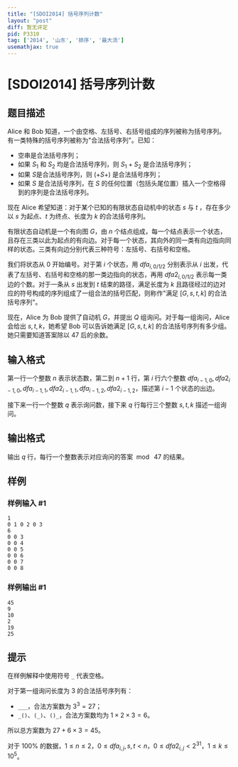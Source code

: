 ```yaml
---
title: "[SDOI2014] 括号序列计数"
layout: "post"
diff: 暂无评定
pid: P3310
tag: ['2014', '山东', '排序', '最大流']
usemathjax: true
---
```


# [SDOI2014] 括号序列计数
## 题目描述

Alice 和 Bob 知道，一个由空格、左括号、右括号组成的序列被称为括号序列。有一类特殊的括号序列被称为"合法括号序列"。已知：

- 空串是合法括号序列；
- 如果 $S_1$ 和 $S_2$ 均是合法括号序列，则 $S_1+S_2$ 是合法括号序列；
- 如果 $S$是合法括号序列，则 $(+S+)$ 是合法括号序列；
- 如果 $S$ 是合法括号序列，在 $S$ 的任何位置（包括头尾位置）插入一个空格得到的序列是合法括号序列。

现在 Alice 希望知道：对于某个已知的有限状态自动机中的状态 $s$ 与 $t$ ，存在多少以 $s$ 为起点、$t$ 为终点、长度为 $k$ 的合法括号序列。

有限状态自动机是一个有向图 $G$，由 $n$ 个结点组成，每一个结点表示一个状态，且存在三类以此为起点的有向边。对于每一个状态，其向外的同一类有向边指向同样的状态。三类有向边分别代表三种符号：左括号、右括号和空格。

我们将状态从 $0$ 开始编号。对于第 $i$ 个状态，用 $dfa_{i,0/1/2}$ 分别表示从 $i$ 出发，代表了左括号、右括号和空格的那一类边指向的状态，再用 $dfa2_{i,0/1/2}$ 表示每一类边的个数。对于一条从 $s$ 出发到 $t$ 结束的路径，满足长度为 $k$ 且路径经过的边对应的符号构成的序列组成了一组合法的括号匹配，则称作"满足 $[G,s,t,k]$ 的合法括号序列"。

现在，Alice 为 Bob 提供了自动机 $G$，并提出 $Q$ 组询问。对于每一组询问，Alice 会给出 $s,t,k$，她希望 Bob 可以告诉她满足 $[G,s,t,k]$ 的合法括号序列有多少组。她只需要知道答案除以 $47$ 后的余数。
## 输入格式

第一行一个整数 $n$ 表示状态数，第二到 $n+1$ 行，第 $i$ 行六个整数 $dfa_{i-1,0},dfa2_{i-1,0},dfa_{i-1,1},dfa2_{i-1,1},dfa_{i-1,2},dfa2_{i-1,2}$，描述第 $i-1$ 个状态的出边。

接下来一行一个整数 $q$ 表示询问数，接下来 $q$ 行每行三个整数 $s,t,k$ 描述一组询问。
## 输出格式

输出 $q$ 行，每行一个整数表示对应询问的答案 $\bmod\ 47$ 的结果。

## 样例

### 样例输入 #1
```
1
0 1 0 2 0 3
6
0 0 3
0 0 4
0 0 5
0 0 6
0 0 7
0 0 8
```
### 样例输出 #1
```
45
9
10
2
19
25
```
## 提示

在样例解释中使用符号 `_` 代表空格。

对于第一组询问长度为 $3$ 的合法括号序列有：

- `___`，合法方案数为 $3^3 = 27$；
- `_()`、`(_)`、`()_`，合法方案数均为 $1\times2\times3=6$。

所以总方案数为 $27+6\times3=45$。

对于 $100 \%$ 的数据，$1 \leq n \leq 2$，$0 \leq dfa_{i,j} , s , t < n$，$0 \leq dfa2_{i,j} < 2^{31}$，$1 \leq k \leq 10^5$。
